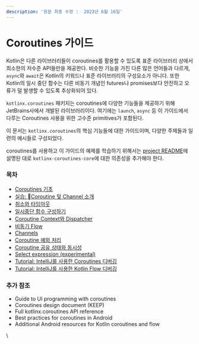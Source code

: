 ```yaml
---
description: '원문 최종 수정 :  2023년 6월 16일'
---
```


# Coroutines 가이드

&#x20;Kotlin은 다른 라이브러리들이 coroutines를 활용할 수 있도록 표준 라이브러리 상에서 최소한의 저수준 API들만을 제공한다.  비슷한 기능을 가진 다른 많은 언어들과 다르게, `async`와 `await`은 Kotlin의 키워드나 표준 라이브러리의 구성요소가 아니다. 또한 Kotlin의 일시 중단 함수는 다른 비동기 개념인 futures나 promises보다 안전하고 오류가 덜 발생할 수 있도록 추상화되어 있다.

&#x20;`kotlinx.coroutines` 패키지는 coroutines에 다양한 기능들을 제공하기 위해 JetBrains사에서 개발된 라이브러리이다. 여기에는 `launch`, `async` 등 이 가이드에서 다루는 Coroutines 사용을 위한 고수준 primitives가 포함된다.

&#x20;이 문서는 `kotlinx.coroutines`의 핵심 기능들에 대한 가이드이며, 다양한 주제들과 일련의 예시들로 구성되었다.

&#x20;coroutines를 사용하고 이 가이드의 예제를 학습하기 위해서는 [project README](https://github.com/Kotlin/kotlinx.coroutines/blob/master/README.md#using-in-your-projects)에 설명된 대로 `kotlinx-coroutines-core`에 대한 의존성을 추가해야 한다.



### 목차 <a href="#table-of-contents" id="table-of-contents"></a>

* [Coroutines 기초](coroutines-1.md)
* [실습: Coroutine 및 Channel 소개](https://play.kotlinlang.org/hands-on/Introduction%20to%20Coroutines%20and%20Channels/01\_Introduction)
* [취소와 타임아웃](undefined.md)
* [일시중단 함수 구성하기](undefined-1.md)
* [Coroutine Context와 Dispatcher](coroutine-context-dispatcher.md)
* [비동기 Flow](flow.md)
* [Channels](channels.md)
* [Coroutine 예외 처리](coroutine.md)
* [Coroutine 공유 상태와 동시성](coroutine-1.md)
* [Select expression (experimental)](select-expression-experimental.md)
* [Tutorial: IntelliJ를 사용한 Coroutines 디버깅](tutorial-intellij-coroutines.md)
* [Tutorial: IntelliJ를 사용한 Kotlin Flow 디버깅](tutorial-intellij-kotlin-flow.md)



### 추가 참조 <a href="#additional-references" id="additional-references"></a>

* Guide to UI programming with coroutines
* Coroutines design document (KEEP)
* Full kotlinx.coroutines API reference
* Best practices for coroutines in Android
* Additional Android resources for Kotlin coroutines and flow

\
